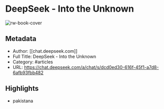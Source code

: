 # DeepSeek - Into the Unknown

![rw-book-cover](https://readwise-assets.s3.amazonaws.com/static/images/article2.74d541386bbf.png)

## Metadata
- Author: [[chat.deepseek.com]]
- Full Title: DeepSeek - Into the Unknown
- Category: #articles
- URL: https://chat.deepseek.com/a/chat/s/dcd0ed30-616f-45f1-a7d8-6afb93fbb482

## Highlights
- pakistana
